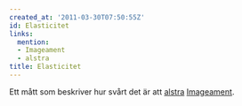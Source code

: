 ```yaml
---
created_at: '2011-03-30T07:50:55Z'
id: Elasticitet
links:
  mention:
  - Imageament
  - alstra
title: Elasticitet
---
```


Ett mått som beskriver hur svårt det är att [alstra][] [Imageament].

  [alstra]: alstra
  [Imageament]: Imageament
